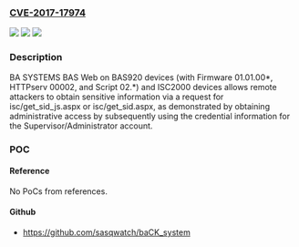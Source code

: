 ### [CVE-2017-17974](https://cve.mitre.org/cgi-bin/cvename.cgi?name=CVE-2017-17974)
![](https://img.shields.io/static/v1?label=Product&message=n%2Fa&color=blue)
![](https://img.shields.io/static/v1?label=Version&message=n%2Fa&color=blue)
![](https://img.shields.io/static/v1?label=Vulnerability&message=n%2Fa&color=brighgreen)

### Description

BA SYSTEMS BAS Web on BAS920 devices (with Firmware 01.01.00*, HTTPserv 00002, and Script 02.*) and ISC2000 devices allows remote attackers to obtain sensitive information via a request for isc/get_sid_js.aspx or isc/get_sid.aspx, as demonstrated by obtaining administrative access by subsequently using the credential information for the Supervisor/Administrator account.

### POC

#### Reference
No PoCs from references.

#### Github
- https://github.com/sasqwatch/baCK_system

